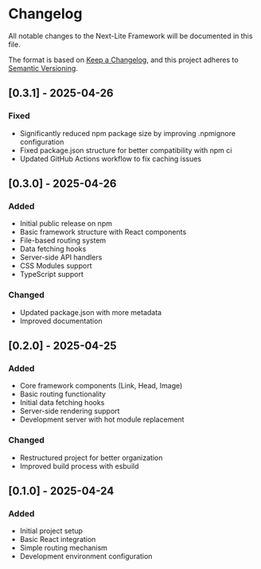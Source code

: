 # Changelog

All notable changes to the Next-Lite Framework will be documented in this file.

The format is based on [Keep a Changelog](https://keepachangelog.com/en/1.0.0/),
and this project adheres to [Semantic Versioning](https://semver.org/spec/v2.0.0.html).

## [0.3.1] - 2025-04-26

### Fixed
- Significantly reduced npm package size by improving .npmignore configuration
- Fixed package.json structure for better compatibility with npm ci
- Updated GitHub Actions workflow to fix caching issues

## [0.3.0] - 2025-04-26

### Added
- Initial public release on npm
- Basic framework structure with React components
- File-based routing system
- Data fetching hooks
- Server-side API handlers
- CSS Modules support
- TypeScript support

### Changed
- Updated package.json with more metadata
- Improved documentation

## [0.2.0] - 2025-04-25

### Added
- Core framework components (Link, Head, Image)
- Basic routing functionality
- Initial data fetching hooks
- Server-side rendering support
- Development server with hot module replacement

### Changed
- Restructured project for better organization
- Improved build process with esbuild

## [0.1.0] - 2025-04-24

### Added
- Initial project setup
- Basic React integration
- Simple routing mechanism
- Development environment configuration
